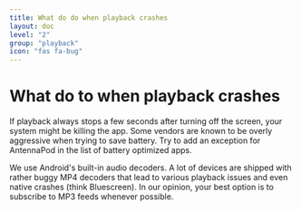 ```yaml
---
title: What do do when playback crashes
layout: doc
level: "2"
group: "playback"
icon: "fas fa-bug"
---
```


# What do to when playback crashes

If playback always stops a few seconds after turning off the screen, your system might be killing the app. Some vendors are known to be overly aggressive when trying to save battery. Try to add an exception for AntennaPod in the list of battery optimized apps.

We use Android's built-in audio decoders. A lot of devices are shipped with rather buggy MP4 decoders that lead to various playback issues and even native crashes (think Bluescreen). In our opinion, your best option is to subscribe to MP3 feeds whenever possible.
